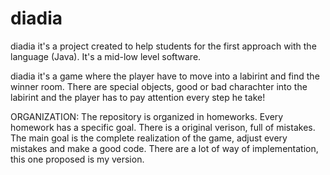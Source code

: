 # diadia
diadia it's a project created to help students for the first approach with the language (Java). It's a mid-low level software.

diadia it's a game where the player have to move into a labirint and find the winner room. There are special objects, good or bad charachter into the 
labirint and the player has to pay attention every step he take!

ORGANIZATION:
The repository is organized in homeworks. Every homework has a specific goal. There is a original verison, full of mistakes. The main goal is the complete
realization of the game, adjust every mistakes and make a good code. There are a lot of way of implementation, this one proposed is my version.
